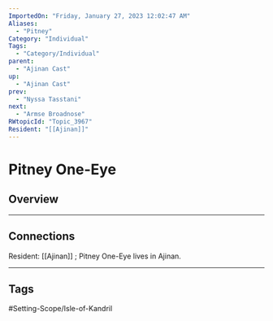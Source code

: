 ```yaml
---
ImportedOn: "Friday, January 27, 2023 12:02:47 AM"
Aliases:
  - "Pitney"
Category: "Individual"
Tags:
  - "Category/Individual"
parent:
  - "Ajinan Cast"
up:
  - "Ajinan Cast"
prev:
  - "Nyssa Tasstani"
next:
  - "Armse Broadnose"
RWtopicId: "Topic_3967"
Resident: "[[Ajinan]]"
---
```

# Pitney One-Eye
## Overview
---
## Connections
Resident: [[Ajinan]] ; Pitney One-Eye lives in Ajinan.


---
## Tags
#Setting-Scope/Isle-of-Kandril

